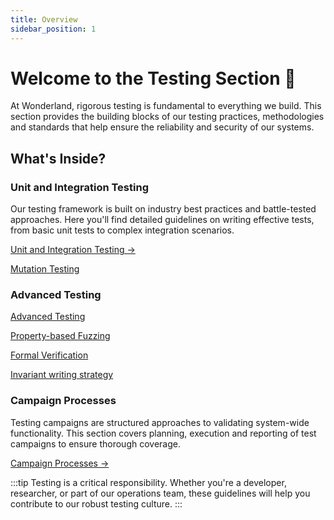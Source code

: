 ```yaml
---
title: Overview
sidebar_position: 1
---
```


# **Welcome to the Testing Section 🧪**

At Wonderland, rigorous testing is fundamental to everything we build. This section provides the building blocks of our testing practices, methodologies and standards that help ensure the reliability and security of our systems.

## What's Inside?

### Unit and Integration Testing
Our testing framework is built on industry best practices and battle-tested approaches. Here you'll find detailed guidelines on writing effective tests, from basic unit tests to complex integration scenarios.

[Unit and Integration Testing →](/docs/testing/unit-integration)

[Mutation Testing](/docs/testing/mutation-testing)

### Advanced Testing

[Advanced Testing](/docs/testing/advanced-testing)

[Property-based Fuzzing](/docs/testing/property-based-fuzzing)

[Formal Verification](/docs/testing/formal-verification)

[Invariant writing strategy](/docs/testing/advanced-testing/invariants-writing)

### Campaign Processes
Testing campaigns are structured approaches to validating system-wide functionality. This section covers planning, execution and reporting of test campaigns to ensure thorough coverage.

[Campaign Processes →](/docs/testing/campaign-processes)

:::tip
Testing is a critical responsibility. Whether you're a developer, researcher, or part of our operations team, these guidelines will help you contribute to our robust testing culture.
:::